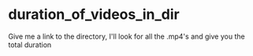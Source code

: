 # duration_of_videos_in_dir
Give me a link to the directory, I'll look for all the .mp4's and give you the total duration
